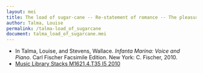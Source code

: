 ```yaml
---
layout: mei
title: The load of sugar-cane -- Re-statement of romance -- The pleasures of merely circulating 
author: Talma, Louise
permalink: /talma-load_of_sugarcane
document: talma_load_of_sugarcane.mei
---
```


- In Talma, Louise, and Stevens, Wallace. *Infanta Marina: Voice and Piano.* Carl Fischer Facsimile Edition. New York: C. Fischer, 2010.
- <a href="https://tufts-primo.hosted.exlibrisgroup.com/permalink/f/bnf7qa/01TUN_ALMA21100441780003851">Music Library Stacks M1621.4.T35 I5 2010</a>
